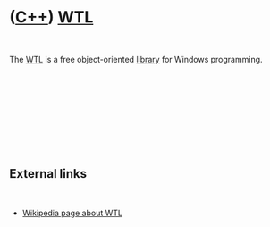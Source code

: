 



 

 

 

 

 

([C++](Cpp.htm)) [WTL](CppWtl.htm)
==================================

 

The [WTL](CppWtl.htm) is a free object-oriented
[library](CppLibrary.htm) for Windows programming.

 

 

 

 

 

External links
--------------

 

-   [Wikipedia page about WTL](http://en.wikipedia.org/wiki/WTL)

 

 

 

 

 





 



